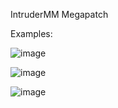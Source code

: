 IntruderMM Megapatch

Examples: 

![image](https://github.com/user-attachments/assets/9b111d28-ed2e-428e-8e74-411322c1bce2)

![image](https://github.com/user-attachments/assets/24f180b0-a72c-45f3-8f36-e996ce45a3a1)

![image](https://github.com/user-attachments/assets/a3b3c7e1-660e-4548-88cb-312087b7139c)



